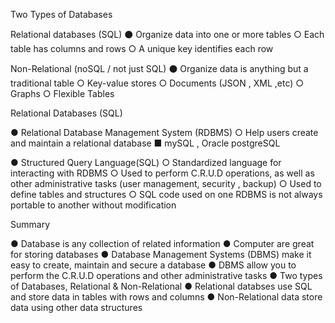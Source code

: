 Two Types of Databases

Relational databases (SQL)
⚫ Organize data into one or more tables
	○ Each table has columns and rows
	○ A unique key identifies each row


Non-Relational (noSQL / not just SQL)
⚫ Organize data is anything but a traditional table
	○ Key-value stores
	○ Documents (JSON , XML ,etc)
	○ Graphs
	○ Flexible Tables



Relational Databases (SQL)

● Relational Database Management System (RDBMS)
	○ Help users create and maintain a relational database
	 	■ mySQL , Oracle postgreSQL

● Structured Query Language(SQL)
	○ Standardized language for interacting with RDBMS
	○ Used to perform C.R.U.D operations, as well as other administrative
	  tasks (user management, security , backup)
	○ Used to define tables and structures
	○ SQL code used on one RDBMS is not always portable to another without modification


Summary

● Database is any collection of related information
● Computer are great for storing databases 
● Database Management Systems (DBMS) make it easy to create, maintain
  and secure a database
● DBMS allow you to perform the C.R.U.D operations and other administrative tasks
● Two types of Databases, Relational & Non-Relational
● Relational databses use SQL and store data in tables with rows and columns
● Non-Relational data store data using other data structures